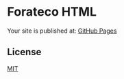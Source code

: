 # Forateco HTML
Your site is published at: 
[GitHub Pages](https://dziuba88.github.io/Forateco/)

## License
[MIT](https://choosealicense.com/licenses/mit/)

